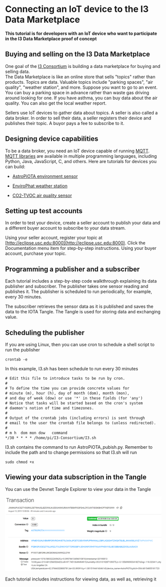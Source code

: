 # Connecting an IoT device to the I3 Data Marketplace

<b>This tutorial is for developers with an IoT device who want to participate in the I3 Data Marketplace proof of concept</b>

## Buying and selling on the I3 Data Marketplace

One goal of the [I3 Consortium](https://i3.usc.edu/about/i3-consortium/) is building a data marketplace for buying and selling data.  
The Data Marketplace is like an online store that sells "topics" rather than products.  Topics are data. Valuable topics include "parking spaces", "air quality", "weather station", and more.  Suppose you want to go to an event. You can buy a parking space in advance rather than waste gas driving around looking for one. If you have asthma, you can buy data about the air quality.  You can also get the local weather report.

Sellers use IoT devices to gather data about topics. A seller is also called a data broker. In order to sell their data, a seller registers their device and publishes their topic.  A buyor pays a fee to subscribe to it. 

## Designing device capabilities

To be a data broker, you need an IoT device capable of running [MQTT](https://en.wikipedia.org/wiki/MQTT).  [MQTT libraries](http://mqtt.org/) are available in multiple programming languages, including Python, Java, JavaScript, C, and others.  Here are tutorials for devices you can build:

 - <a href="https://github.com/NelsonPython/AstroPiOTA">AstroPiOTA environment sensor</a>

- <a href="https://github.com/NelsonPython/EnviroPhat">EnviroPhat weather station</a>

- <a href="https://github.com/NelsonPython/CO2TVOC">CO2-TVOC air quality sensor</a>

## Setting up test accounts

In order to test your device, create a seller account to publish your data and a different buyer account to subscribe to your data stream.  

Using your seller account, register your topic at [http://eclipse.usc.edu:8000](http://eclipse.usc.edu:8000).  Click the Documentation menu item for step-by-step instructions.  Using your buyer account, purchase your topic. 

## Programming a publisher and a subscriber

Each tutorial includes a step-by-step code walkthrough explaining its data publisher and subscriber.  The publisher takes one sensor reading and publishes it.  The publisher is scheduled to run periodically, for example, every 30 minutes.

The subscriber retrieves the sensor data as it is published and saves the data to the IOTA Tangle.  The Tangle is used for storing data and exchanging value.

## Scheduling the publisher

If you are using Linux, then you can use cron to schedule a shell script to run the publisher
```
crontab -e
```
In this example, I3.sh has been schedule to run every 30 minutes

```
# Edit this file to introduce tasks to be run by cron.
#
# To define the time you can provide concrete values for
# minute (m), hour (h), day of month (dom), month (mon),
# and day of week (dow) or use '*' in these fields (for 'any')
# Notice that tasks will be started based on the cron's system
# daemon's notion of time and timezones.
#
# Output of the crontab jobs (including errors) is sent through
# email to the user the crontab file belongs to (unless redirected).
#
# m h  dom mon dow   command
*/30 * * * * /home/pi/I3-Consortium/I3.sh
```

I3.sh contains the command to run AstroPiOTA_pubish.py.  Remember to include the path and to change permissions so that I3.sh will run

```
sudo chmod +x
```

## Viewing your data subscription in the Tangle

You can use the Devnet Tangle Explorer to view your data in the Tangle

![Screen capture of sensor data stored in the Tangle](images/AstroPiOTA-Tangle.png)

Each tutorial includes instructions for viewing data, as well as, retrieving it
